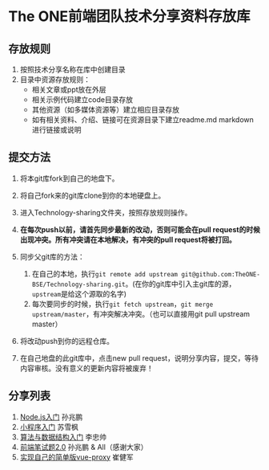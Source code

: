 # The ONE前端团队技术分享资料存放库

## 存放规则

1. 按照技术分享名称在库中创建目录
2. 目录中资源存放规则：
    * 相关文章或ppt放在外层
    * 相关示例代码建立code目录存放
    * 其他资源（如多媒体资源等）建立相应目录存放
    * 如有相关资料、介绍、链接可在资源目录下建立readme.md markdown进行链接或说明

## 提交方法

1. 将本git库fork到自己的地盘下。
2. 将自己fork来的git库clone到你的本地硬盘上。
3. 进入Technology-sharing文件夹，按照存放规则操作。
4. **在每次push以前，请首先同步最新的改动，否则可能会在pull request的时候出现冲突。所有冲突请在本地解决，有冲突的pull request将被打回。**
5. 同步父git库的方法：

	  1. 在自己的本地，执行`git remote add upstream git@github.com:TheONE-BSE/Technology-sharing.git`。(在你的git库中引入主git库的源，`upstream`是给这个源取的名字)
	  2. 每次要同步的时候，执行`git fetch upstream`，`git merge upstream/master`，有冲突解决冲突。（也可以直接用git pull upstream master）
6. 将改动push到你的远程仓库。
7. 在自己地盘的此git库中，点击new pull request，说明分享内容，提交，等待内容审核。没有意义的更新内容将被废弃！

## 分享列表

1. [Node.js入门](https://github.com/TheONE-BSE/Technology-sharing/tree/master/Node.js%E5%85%A5%E9%97%A8) 孙兆鹏
2. [小程序入门](https://github.com/TheONE-BSE/Technology-sharing/tree/master/%E5%B0%8F%E7%A8%8B%E5%BA%8F%E5%85%A5%E9%97%A8) 苏雪枫
3. [算法与数据结构入门](https://github.com/TheONE-BSE/Technology-sharing/tree/master/%E7%AE%97%E6%B3%95%E4%B8%8E%E6%95%B0%E6%8D%AE%E7%BB%93%E6%9E%84%E5%85%A5%E9%97%A8) 李忠帅
4. [前端笔试题2.0](https://github.com/TheONE-BSE/Technology-sharing/tree/master/%E5%89%8D%E7%AB%AF%E7%AC%94%E8%AF%95%E9%A2%982.0) 孙兆鹏 & All（感谢大家）
5. [实现自己的简单版vue-proxy](https://github.com/TheONE-BSE/Technology-sharing/tree/master/%E5%AE%9E%E7%8E%B0%E8%87%AA%E5%B7%B1%E7%9A%84%E7%AE%80%E5%8D%95%E7%89%88vue-proxy) 崔健军

